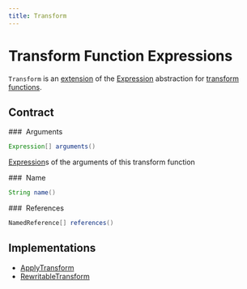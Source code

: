 ```yaml
---
title: Transform
---
```


# Transform Function Expressions

`Transform` is an [extension](#contract) of the [Expression](../expressions/Expression.md) abstraction for [transform functions](#implementations).

## Contract

### <span id="arguments"> Arguments

```java
Expression[] arguments()
```

[Expression](../expressions/Expression.md)s of the arguments of this transform function

### <span id="name"> Name

```java
String name()
```

### <span id="references"> References

```java
NamedReference[] references()
```

## Implementations

* [ApplyTransform](ApplyTransform.md)
* [RewritableTransform](RewritableTransform.md)
